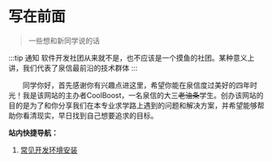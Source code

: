 # 写在前面
> 一些想和新同学说的话

:::tip 通知
软件开发社团从来就不是，也不应该是一个摸鱼的社团。某种意义上讲，我们代表了泉信最前沿的技术群体
:::

&emsp;&emsp;同学你好，首先感谢你有兴趣点进这里，希望你能在泉信度过美好的四年时光！我是该网站的主办者CoolBoost，一名泉信的大三~~老油条~~学生。创办该网站的目的是为了和你分享我们在本专业求学路上遇到的问题和解决方案，并希望能够帮助你看清现实，早日找到自己想要追求的目标。

**站内快捷导航：**
1. [常见开发环境安装](/zh/install/)